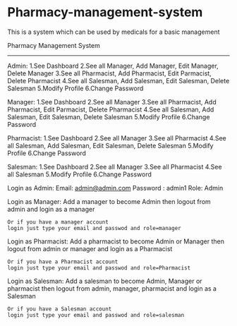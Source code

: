 # Pharmacy-management-system
This is a system which can be used by medicals for a basic management 

Pharmacy Management System

-----------------------------------------------------------------------------

Admin:
	1.See Dashboard
	2.See all Manager, Add Manager, Edit Manager, Delete Manager
	3.See all Pharmacist, Add Pharmacist, Edit Parmacist, Delete Pharmacist
	4.See all Salesman, Add Salesman, Edit Salesman, Delete Salesman
	5.Modify Profile
	6.Change Password

Manager:
	1.See Dashboard
	2.See all Manager
	3.See all Pharmacist, Add Pharmacist, Edit Parmacist, Delete Pharmacist
	4.See all Salesman, Add Salesman, Edit Salesman, Delete Salesman
	5.Modify Profile
	6.Change Password

Pharmacist:
	1.See Dashboard
	2.See all Manager
	3.See all Pharmacist
	4.See all Salesman, Add Salesman, Edit Salesman, Delete Salesman
	5.Modify Profile
	6.Change Password

Salesman:
	1.See Dashboard
	2.See all Manager
	3.See all Pharmacist
	4.See all Salesman
	5.Modify Profile
	6.Change Password



Login as Admin:
	Email: admin@admin.com
	Password : admin1
	Role: Admin

Login as Manager:
	Add a manager to become Admin
	then logout from admin and login as a manager

	Or if you have a manager account
	login just type your email and passwod and role=manager

Login as Pharmacist:
	Add a pharmacist to become Admin or Manager
	then logout from admin or manager and login as a Pharmacist

	Or if you have a Pharmacist account
	login just type your email and passwod and role=Pharmacist

Login as Salesman:
	Add a salesman to become Admin, Manager or pharmacist
	then logout from admin, manager, pharmacist and login as a Salesman

	Or if you have a Salesman account
	login just type your email and passwod and role=salesman

